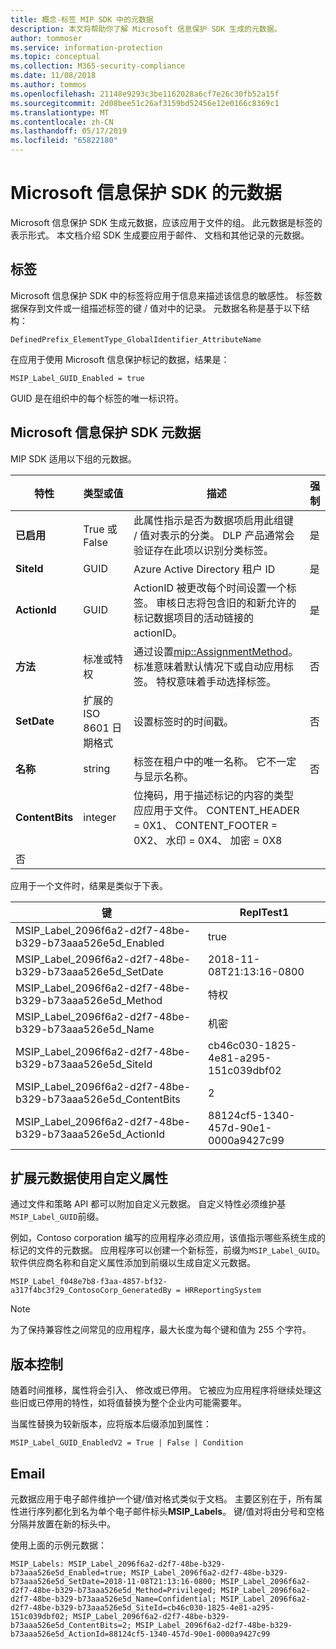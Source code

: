 ```yaml
---
title: 概念-标签 MIP SDK 中的元数据
description: 本文将帮助你了解 Microsoft 信息保护 SDK 生成的元数据。
author: tommoser
ms.service: information-protection
ms.topic: conceptual
ms.collection: M365-security-compliance
ms.date: 11/08/2018
ms.author: tommos
ms.openlocfilehash: 21148e9293c3be1162028a6cf7e26c30fb52a15f
ms.sourcegitcommit: 2d08bee51c26af3159bd52456e12e0166c8369c1
ms.translationtype: MT
ms.contentlocale: zh-CN
ms.lasthandoff: 05/17/2019
ms.locfileid: "65822180"
---
```

# <a name="microsoft-information-protection-sdk---metadata"></a>Microsoft 信息保护 SDK 的元数据

Microsoft 信息保护 SDK 生成元数据，应该应用于文件的组。 此元数据是标签的表示形式。 本文档介绍 SDK 生成要应用于邮件、 文档和其他记录的元数据。

## <a name="labels"></a>标签

Microsoft 信息保护 SDK 中的标签将应用于信息来描述该信息的敏感性。 标签数据保存到文件或一组描述标签的键 / 值对中的记录。 元数据名称是基于以下结构：

`DefinedPrefix_ElementType_GlobalIdentifier_AttributeName`

在应用于使用 Microsoft 信息保护标记的数据，结果是：

`MSIP_Label_GUID_Enabled = true`

GUID 是在组织中的每个标签的唯一标识符。

## <a name="microsoft-information-protection-sdk-metadata"></a>Microsoft 信息保护 SDK 元数据

MIP SDK 适用以下组的元数据。

| 特性 | 类型或值                 | 描述                                                                                                                                                                                                                                        | 强制 |
|-----------|-------------------------------|----------------------------------------------------------------------------------------------------------------------------------------------------------------------------------------------------------------------------------------------------|-----------|
| **已启用**   | True 或 False                 | 此属性指示是否为数据项启用此组键 / 值对表示的分类。 DLP 产品通常会验证存在此项以识别分类标签。 | 是       |
| **SiteId**    | GUID                          | Azure Active Directory 租户 ID                                                                                                                                                                                                                   | 是       |
| **ActionId**  | GUID                          | ActionID 被更改每个时间设置一个标签。 审核日志将包含旧的和新允许的标记数据项目的活动链接的 actionID。                                                                                 | 是       |
| **方法**    | 标准或特权        | 通过设置[mip::AssignmentMethod](reference/mip-enums-and-structs.md#assignmentmethod)。 标准意味着默认情况下或自动应用标签。 特权意味着手动选择标签。                                                                                                                                                                                                                 | 否        |
| **SetDate**   | 扩展的 ISO 8601 日期格式 | 设置标签时的时间戳。                                                                                                                                                                                                              | 否        |
| **名称**      | string                        | 标签在租户中的唯一名称。 它不一定与显示名称。                                                                                                                                                              | 否      |
| **ContentBits** | integer | 位掩码，用于描述标记的内容的类型应应用于文件。 CONTENT_HEADER = 0X1、 CONTENT_FOOTER = 0X2、 水印 = 0X4、 加密 = 0X8
 | 否 |

应用于一个文件时，结果是类似于下表。

| 键                                                         | ReplTest1                                |
|-------------------------------------------------------------|--------------------------------------|
| MSIP_Label_2096f6a2-d2f7-48be-b329-b73aaa526e5d_Enabled     | true                                 |
| MSIP_Label_2096f6a2-d2f7-48be-b329-b73aaa526e5d_SetDate     | 2018-11-08T21:13:16-0800             |
| MSIP_Label_2096f6a2-d2f7-48be-b329-b73aaa526e5d_Method      | 特权                           |
| MSIP_Label_2096f6a2-d2f7-48be-b329-b73aaa526e5d_Name        | 机密                         |
| MSIP_Label_2096f6a2-d2f7-48be-b329-b73aaa526e5d_SiteId      | cb46c030-1825-4e81-a295-151c039dbf02 |
| MSIP_Label_2096f6a2-d2f7-48be-b329-b73aaa526e5d_ContentBits | 2                                    |
| MSIP_Label_2096f6a2-d2f7-48be-b329-b73aaa526e5d_ActionId    | 88124cf5-1340-457d-90e1-0000a9427c99 |

## <a name="extending-metadata-with-custom-attributes"></a>扩展元数据使用自定义属性

通过文件和策略 API 都可以附加自定义元数据。 自定义特性必须维护基`MSIP_Label_GUID`前缀。 

例如，Contoso corporation 编写的应用程序必须应用，该值指示哪些系统生成的标记的文件的元数据。 应用程序可以创建一个新标签，前缀为`MSIP_Label_GUID`。 软件供应商名称和自定义属性添加到前缀以生成自定义元数据。

```
MSIP_Label_f048e7b8-f3aa-4857-bf32-a317f4bc3f29_ContosoCorp_GeneratedBy = HRReportingSystem
```

> [!Note]
> 为了保持兼容性之间常见的应用程序，最大长度为每个键和值为 255 个字符。

## <a name="versioning"></a>版本控制

随着时间推移，属性将会引入、 修改或已停用。 它被应为应用程序将继续处理这些旧或已停用的特性，如将值替换为整个企业内可能需要年。

当属性替换为较新版本，应将版本后缀添加到属性：

`MSIP_Label_GUID_EnabledV2 = True | False | Condition`

## <a name="email"></a>Email

元数据应用于电子邮件维护一个键/值对格式类似于文档。 主要区别在于，所有属性进行序列都化到名为单个电子邮件标头**MSIP_Labels**。 键/值对将由分号和空格分隔并放置在新的标头中。

使用上面的示例元数据：

```
MSIP_Labels: MSIP_Label_2096f6a2-d2f7-48be-b329-b73aaa526e5d_Enabled=true; MSIP_Label_2096f6a2-d2f7-48be-b329-b73aaa526e5d_SetDate=2018-11-08T21:13:16-0800; MSIP_Label_2096f6a2-d2f7-48be-b329-b73aaa526e5d_Method=Privileged; MSIP_Label_2096f6a2-d2f7-48be-b329-b73aaa526e5d_Name=Confidential; MSIP_Label_2096f6a2-d2f7-48be-b329-b73aaa526e5d_SiteId=cb46c030-1825-4e81-a295-151c039dbf02; MSIP_Label_2096f6a2-d2f7-48be-b329-b73aaa526e5d_ContentBits=2; MSIP_Label_2096f6a2-d2f7-48be-b329-b73aaa526e5d_ActionId=88124cf5-1340-457d-90e1-0000a9427c99
```
